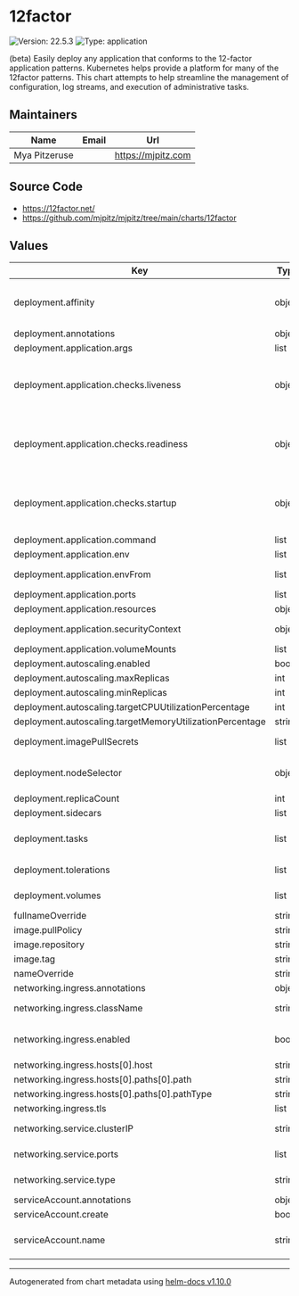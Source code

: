 # 12factor

![Version: 22.5.3](https://img.shields.io/badge/Version-22.5.3-informational?style=flat-square) ![Type: application](https://img.shields.io/badge/Type-application-informational?style=flat-square)

(beta) Easily deploy any application that conforms to the 12-factor application patterns. Kubernetes helps provide a
platform for many of the 12factor patterns. This chart attempts to help streamline the management of configuration,
log streams, and execution of administrative tasks.

## Maintainers

| Name          | Email | Url                  |
| ------------- | ----- | -------------------- |
| Mya Pitzeruse |       | <https://mjpitz.com> |

## Source Code

- <https://12factor.net/>
- <https://github.com/mjpitz/mjpitz/tree/main/charts/12factor>

## Values

| Key                                                      | Type   | Default                    | Description                                                                                                                                                                                                                                 |
| -------------------------------------------------------- | ------ | -------------------------- | ------------------------------------------------------------------------------------------------------------------------------------------------------------------------------------------------------------------------------------------- |
| deployment.affinity                                      | object | `{}`                       | Specify affinity and anti-affinity rules for this deployment. Useful for placing two deployments on the same set of nodes or spreading them across different zones and regions.                                                             |
| deployment.annotations                                   | object | `{}`                       | Annotations are added to pods within the deployment.                                                                                                                                                                                        |
| deployment.application.args                              | list   | `[]`                       | Specify arguments that should be passed to the entrypoint.                                                                                                                                                                                  |
| deployment.application.checks.liveness                   | object | `{}`                       | Periodically checks if the container is alive and running. The container will be restarted if this check fails. Documentation: https://kubernetes.io/docs/concepts/workloads/pods/pod-lifecycle/#probe-check-methods                        |
| deployment.application.checks.readiness                  | object | `{}`                       | Periodically check if the container for service readiness. This container will be removed from service endpoints if this check fails. Documentation: https://kubernetes.io/docs/concepts/workloads/pods/pod-lifecycle/#probe-check-methods  |
| deployment.application.checks.startup                    | object | `{}`                       | Used to indicate that the container has started successfully. If specified, no other checks are run until this completes successfully. Documentation: https://kubernetes.io/docs/concepts/workloads/pods/pod-lifecycle/#probe-check-methods |
| deployment.application.command                           | list   | `[]`                       | Specify the entrypoint command for the container.                                                                                                                                                                                           |
| deployment.application.env                               | list   | `[]`                       | Environment variables provided to the application.                                                                                                                                                                                          |
| deployment.application.envFrom                           | list   | `[]`                       | Load additional environment variables from secrets or config maps.                                                                                                                                                                          |
| deployment.application.ports                             | list   | `[]`                       | Expose ports on the container.                                                                                                                                                                                                              |
| deployment.application.resources                         | object | `{}`                       | The resources to request for this container.                                                                                                                                                                                                |
| deployment.application.securityContext                   | object | `{}`                       | Specify the security context to assign to the application container.                                                                                                                                                                        |
| deployment.application.volumeMounts                      | list   | `[]`                       | Mount configuration files into the container.                                                                                                                                                                                               |
| deployment.autoscaling.enabled                           | bool   | `false`                    | Enable autoscaling for this deployment.                                                                                                                                                                                                     |
| deployment.autoscaling.maxReplicas                       | int    | `100`                      | The maximum number of replicas to deploy.                                                                                                                                                                                                   |
| deployment.autoscaling.minReplicas                       | int    | `1`                        | The minimum number of replicas to deploy.                                                                                                                                                                                                   |
| deployment.autoscaling.targetCPUUtilizationPercentage    | int    | `80`                       | Autoscale using CPU utilization as an indicator.                                                                                                                                                                                            |
| deployment.autoscaling.targetMemoryUtilizationPercentage | string | `nil`                      | Autoscale using memory as an indicator.                                                                                                                                                                                                     |
| deployment.imagePullSecrets                              | list   | `[]`                       | Specify secret names containing registry credentials that should be added to this deployment.                                                                                                                                               |
| deployment.nodeSelector                                  | object | `{}`                       | Deploy this application to a specific set of nodes. Useful for selecting nodes with specific hardware characteristics (like GPU support).                                                                                                   |
| deployment.replicaCount                                  | int    | `1`                        | The number of pods to deploy.                                                                                                                                                                                                               |
| deployment.sidecars                                      | list   | `[]`                       |                                                                                                                                                                                                                                             |
| deployment.tasks                                         | list   | `[]`                       | Enumerate tasks that the application needs to perform. These are defined using CronJobs and use the same image as the application in the deployment configuration block.                                                                    |
| deployment.tolerations                                   | list   | `[]`                       | Configure taints that this deployment is willing to tolerate. Useful for running on a dedicated pool of nodes.                                                                                                                              |
| deployment.volumes                                       | list   | `[]`                       | Specify volumes that should be included with the deployment.                                                                                                                                                                                |
| fullnameOverride                                         | string | `""`                       | Override the name of the release.                                                                                                                                                                                                           |
| image.pullPolicy                                         | string | `"IfNotPresent"`           | How the container should be pulled.                                                                                                                                                                                                         |
| image.repository                                         | string | `"nginx"`                  | Where the application container can be found.                                                                                                                                                                                               |
| image.tag                                                | string | `""`                       | What version of the application should be run.                                                                                                                                                                                              |
| nameOverride                                             | string | `""`                       | Override the name of the chart.                                                                                                                                                                                                             |
| networking.ingress.annotations                           | object | `{}`                       | Additional annotations to add to the Ingress definition.                                                                                                                                                                                    |
| networking.ingress.className                             | string | `""`                       | The name of the ingress class to use (if not set via an annotation).                                                                                                                                                                        |
| networking.ingress.enabled                               | bool   | `false`                    | Enable ingress addressing. In order for ingress addressing to work, there must be an `http` port exposed on the service in order for ingress to work.                                                                                       |
| networking.ingress.hosts[0].host                         | string | `"chart-example.local"`    | The host the ingress should route to this deployment.                                                                                                                                                                                       |
| networking.ingress.hosts[0].paths[0].path                | string | `"/"`                      | The path to match on.                                                                                                                                                                                                                       |
| networking.ingress.hosts[0].paths[0].pathType            | string | `"ImplementationSpecific"` |                                                                                                                                                                                                                                             |
| networking.ingress.tls                                   | list   | `[]`                       | Configure TLS certificates for the ingress to use.                                                                                                                                                                                          |
| networking.service.clusterIP                             | string | `""`                       | Explicitly claim an IP address or specify None for a headless service.                                                                                                                                                                      |
| networking.service.ports                                 | list   | `[]`                       | Enumerate the ports on the application to expose. These should be well-known ports.                                                                                                                                                         |
| networking.service.type                                  | string | `"ClusterIP"`              | The kind of service that should be used to expose this application.                                                                                                                                                                         |
| serviceAccount.annotations                               | object | `{}`                       | Annotations to add to the service account.                                                                                                                                                                                                  |
| serviceAccount.create                                    | bool   | `true`                     | Specifies whether a service account should be created.                                                                                                                                                                                      |
| serviceAccount.name                                      | string | `""`                       | The name of the service account to use. If not set and create is true, a name is generated using the fullname template.                                                                                                                     |

---

Autogenerated from chart metadata using [helm-docs v1.10.0](https://github.com/norwoodj/helm-docs/releases/v1.10.0)
